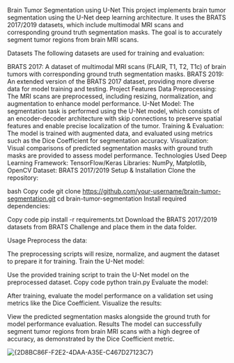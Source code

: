 Brain Tumor Segmentation using U-Net
This project implements brain tumor segmentation using the U-Net deep learning architecture. It uses the BRATS 2017/2019 datasets, which include multimodal MRI scans and corresponding ground truth segmentation masks. The goal is to accurately segment tumor regions from brain MRI scans.

Datasets
The following datasets are used for training and evaluation:

BRATS 2017: A dataset of multimodal MRI scans (FLAIR, T1, T2, T1c) of brain tumors with corresponding ground truth segmentation masks.
BRATS 2019: An extended version of the BRATS 2017 dataset, providing more diverse data for model training and testing.
Project Features
Data Preprocessing: The MRI scans are preprocessed, including resizing, normalization, and augmentation to enhance model performance.
U-Net Model: The segmentation task is performed using the U-Net model, which consists of an encoder-decoder architecture with skip connections to preserve spatial features and enable precise localization of the tumor.
Training & Evaluation: The model is trained with augmented data, and evaluated using metrics such as the Dice Coefficient for segmentation accuracy.
Visualization: Visual comparisons of predicted segmentation masks with ground truth masks are provided to assess model performance.
Technologies Used
Deep Learning Framework: TensorFlow/Keras
Libraries: NumPy, Matplotlib, OpenCV
Dataset: BRATS 2017/2019
Setup & Installation
Clone the repository:

bash
Copy code
git clone https://github.com/your-username/brain-tumor-segmentation.git
cd brain-tumor-segmentation
Install required dependencies:

Copy code
pip install -r requirements.txt
Download the BRATS 2017/2019 datasets from BRATS Challenge and place them in the data folder.

Usage
Preprocess the data:

The preprocessing scripts will resize, normalize, and augment the dataset to prepare it for training.
Train the U-Net model:

Use the provided training script to train the U-Net model on the preprocessed dataset.
Copy code
python train.py
Evaluate the model:

After training, evaluate the model performance on a validation set using metrics like the Dice Coefficient.
Visualize the results:

View the predicted segmentation masks alongside the ground truth for model performance evaluation.
Results
The model can successfully segment tumor regions from brain MRI scans with a high degree of accuracy, as demonstrated by the Dice Coefficient metric.






![{2D8BC86F-F2E2-4DAA-A35E-C467D27123C7}](https://github.com/user-attachments/assets/51f1b16f-65b8-4ea0-b69c-0c941bdef408)
